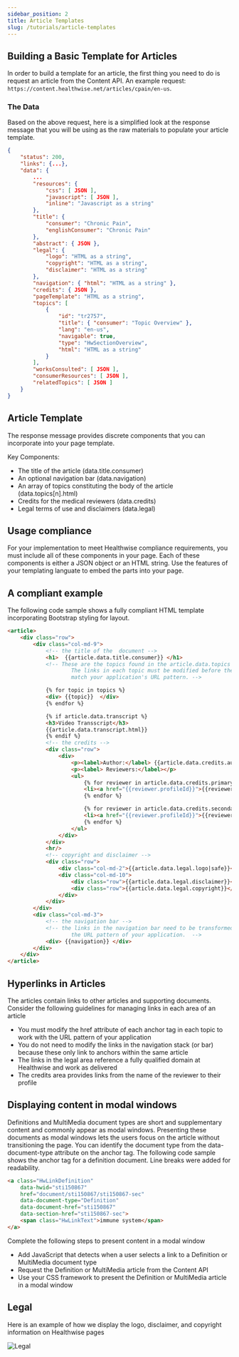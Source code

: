 ```yaml
---
sidebar_position: 2
title: Article Templates
slug: /tutorials/article-templates
---
```


## Building a Basic Template for Articles
In order to build a template for an article, the first thing you need to do is request an article from the Content API. An example request: `https://content.healthwise.net/articles/cpain/en-us`.

### The Data
Based on the above request, here is a simplified look at the response message that you will be using as the raw materials to populate your article template.

```json
{
    "status": 200,
    "links": {...},
    "data": {
        ...
        "resources": {
            "css": [ JSON ],
            "javascript": [ JSON ],
            "inline": "Javascript as a string"
        },
        "title": {
            "consumer": "Chronic Pain",
            "englishConsumer": "Chronic Pain"
        },
        "abstract": { JSON },
        "legal": {
            "logo": "HTML as a string",
            "copyright": "HTML as a string",
            "disclaimer": "HTML as a string"
        },
        "navigation": { "html": "HTML as a string" },
        "credits": { JSON },
        "pageTemplate": "HTML as a string",
        "topics": [
            {
                "id": "tr2757",
                "title": { "consumer": "Topic Overview" },
                "lang": "en-us",
                "navigable": true,
                "type": "HwSectionOverview",
                "html": "HTML as a string"
            }
        ],
        "worksConsulted": [ JSON ],
        "consumerResources": [ JSON ],
        "relatedTopics": [ JSON ]
    }
}
```

## Article Template
The response message provides discrete components that you can incorporate into your page template. 

Key Components:
- The title of the article (data.title.consumer)
- An optional navigation bar (data.navigation)
- An array of topics constituting the body of the article (data.topics[n].html)
- Credits for the medical reviewers (data.credits)
- Legal terms of use and disclaimers (data.legal)

## Usage compliance
For your implementation to meet Healthwise compliance requirements, you must include all of these components in your page. Each of these components is either a JSON object or an HTML string. Use the features of your templating languate to embed the parts into your page.

## A compliant example
The following code sample shows a fully compliant HTML template incorporating Bootstrap styling for layout.

```html
<article>
    <div class="row">
        <div class="col-md-9">
            <!-- the title of the  document -->
            <h1>  {{article.data.title.consumer}} </h1>
            <!-- These are the topics found in the article.data.topics object.
                    The links in each topic must be modified before they are so they
                    match your application's URL pattern. -->

            {% for topic in topics %}
            <div> {{topic}}  </div>
            {% endfor %}

            {% if article.data.transcript %}
            <h3>Video Transscript</h3>
            {{article.data.transcript.html}}
            {% endif %}
            <!-- the credits -->
            <div class="row">
                <div>
                    <p><label>Author:</label> {{article.data.credits.author.name}}</p>
                    <p><label> Reviewers:</label></p>
                    <ul>
                        {% for reviewer in article.data.credits.primaryReviewers %}
                        <li><a href="{{reviewer.profileId}}">{{reviewer.name}}</a></li>
                        {% endfor %}

                        {% for reviewer in article.data.credits.secondaryReviewers %}
                        <li><a href="{{reviewer.profileId}}">{{reviewer.name}}</a></li>
                        {% endfor %}
                    </ul>
                </div>
            </div>
            <hr/>
            <!-- copyright and disclaimer -->
            <div class="row">
                <div class="col-md-2">{{article.data.legal.logo|safe}}</div>
                <div class="col-md-10">
                    <div class="row">{{article.data.legal.disclaimer}}</div>
                    <div class="row">{{article.data.legal.copyright}}</div>
                </div>
            </div>
        </div>
        <div class="col-md-3">
            <!-- the navigation bar -->
            <!-- the links in the navigation bar need to be transformed to match 
                    the URL pattern of your application.  -->
            <div> {{navigation}} </div>
        </div>
    </div>
</article>
```

## Hyperlinks in Articles
The articles contain links to other articles and supporting documents. Consider the following guidelines for managing links in each area of an article
- You must modify the href attribute of each anchor tag in each topic to work with the URL pattern of your application
- You do not need to modify the links in the navigation stack (or bar) because these only link to anchors within the same article
- The links in the legal area reference a fully qualified domain at Healthwise and work as delivered
- The credits area provides links from the name of the reviewer to their profile

## Displaying content in modal windows
Definitions and MultiMedia document types are short and supplementary content and commonly appear as modal windows. Presenting these documents as modal windows lets the users focus on the article without transitioning the page. You can identify the document type from the data-document-type attribute on the anchor tag. The following code sample shows the anchor tag for a definition document. Line breaks were added for readability.

```html
<a class="HwLinkDefinition" 
    data-hwid="sti150867" 
    href="document/sti150867/sti150867-sec" 
    data-document-type="Definition" 
    data-document-href="sti150867" 
    data-section-href="sti150867-sec">
    <span class="HwLinkText">immune system</span>
</a>
```

Complete the following steps to present content in a modal window
- Add JavaScript that detects when a user selects a link to a Definition or MultiMedia document type
- Request the Definition or MultiMedia article from the Content API
- Use your CSS framework to present the Definition or MultiMedia article in a modal window

## Legal
Here is an example of how we display the logo, disclaimer, and copyright information on Healthwise pages

![Legal](@site/static/img/legal.png)